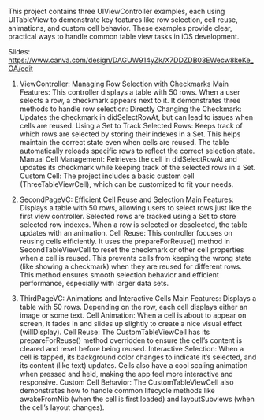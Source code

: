 This project contains three UIViewController examples, each using UITableView to demonstrate key features like row selection, cell reuse, animations, and custom cell behavior. These examples provide clear, practical ways to handle common table view tasks in iOS development.

Slides: https://www.canva.com/design/DAGUW914yZk/X7DDZDB03EWecw8keKe_OA/edit

1. ViewController: Managing Row Selection with Checkmarks
Main Features:
This controller displays a table with 50 rows.
When a user selects a row, a checkmark appears next to it.
It demonstrates three methods to handle row selection:
Directly Changing the Checkmark: Updates the checkmark in didSelectRowAt, but can lead to issues when cells are reused.
Using a Set to Track Selected Rows: Keeps track of which rows are selected by storing their indexes in a Set. This helps maintain the correct state even when cells are reused. The table automatically reloads specific rows to reflect the correct selection state.
Manual Cell Management: Retrieves the cell in didSelectRowAt and updates its checkmark while keeping track of the selected rows in a Set.
Custom Cell: The project includes a basic custom cell (ThreeTableViewCell), which can be customized to fit your needs.

2. SecondPageVC: Efficient Cell Reuse and Selection
Main Features:
Displays a table with 50 rows, allowing users to select rows just like the first view controller.
Selected rows are tracked using a Set to store selected row indexes. When a row is selected or deselected, the table updates with an animation.
Cell Reuse:
This controller focuses on reusing cells efficiently. It uses the prepareForReuse() method in SecondTableViewCell to reset the checkmark or other cell properties when a cell is reused.
This prevents cells from keeping the wrong state (like showing a checkmark) when they are reused for different rows.
This method ensures smooth selection behavior and efficient performance, especially with larger data sets.

3. ThirdPageVC: Animations and Interactive Cells
Main Features:
Displays a table with 50 rows. Depending on the row, each cell displays either an image or some text.
Cell Animation: When a cell is about to appear on screen, it fades in and slides up slightly to create a nice visual effect (willDisplay).
Cell Reuse:
The CustomTableViewCell has its prepareForReuse() method overridden to ensure the cell’s content is cleared and reset before being reused.
Interactive Selection:
When a cell is tapped, its background color changes to indicate it’s selected, and its content (like text) updates.
Cells also have a cool scaling animation when pressed and held, making the app feel more interactive and responsive.
Custom Cell Behavior: The CustomTableViewCell also demonstrates how to handle common lifecycle methods like awakeFromNib (when the cell is first loaded) and layoutSubviews (when the cell’s layout changes).
